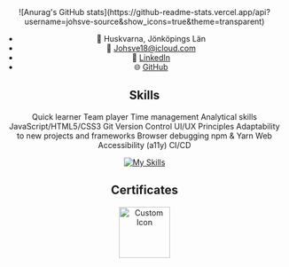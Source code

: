 <div align="center">
![Anurag's GitHub stats](https://github-readme-stats.vercel.app/api?username=johsve-source&show_icons=true&theme=transparent)

- 📍 Huskvarna, Jönköpings Län
- 📧 Johsve18@icloud.com
- 💼 [LinkedIn](https://www.linkedin.com/in/your-linkedin-profile)
- 🌐 [GitHub](https://github.com/your-github-username)

## Skills

Quick learner
Team player
Time management
Analytical skills
JavaScript/HTML5/CSS3
Git Version Control
UI/UX Principles
Adaptability to new projects and frameworks
Browser debugging
npm & Yarn
Web Accessibility (a11y)
CI/CD

[![My Skills](https://skillicons.dev/icons?i=js,html,css,react,flask)](https://skillicons.dev)

## Certificates

<img src="https://images.credly.com/images/7f592a1d-f248-4ca5-a680-bb2619e19f90/image.png" alt="Custom Icon" width="92" height="92">
</div>
